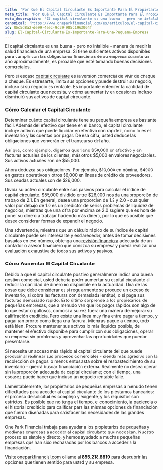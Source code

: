 ```yaml
---
title: 'Por Qué El Capital Circulante Es Importante Para El Propietario de Una Pequeña Empresa'
meta_title: 'Por Qué El Capital Circulante Es Importante Para El Propietario de Una Pequeña Empresa'
meta_description: 'El capital circulante es una buena - pero no infalible - manera de medir la salud financiera de una empresa. Debido a que el capital circulante positivo generalmente indica una buena gestión comercial, usted debería poder aumentar su capital circulante al reducir la cantidad de dinero no disponible en la actualidad.'
canonical: 'https://www.oneparkfinancial.com/es/articulos/el-capital-circulante-es-importante-para-una-pequena-empresa'
id: 06c5d8a2-de99-4eec-9c39-985c1963064f
slug: El-Capital-Circulante-Es-Importante-Para-Una-Pequena-Empresa
---
```

El capital circulante es una buena - pero no infalible - manera de medir la salud financiera de una empresa. Si tiene suficientes activos disponibles para cumplir con las obligaciones financieras de su empresa durante un año aproximadamente, es probable que esté tomando buenas decisiones comerciales. 

Pero el escaso [capital circulante](https://www.oneparkfinancial.com/es/preaprob) es la versión comercial de vivir de cheque a cheque. Es estresante, limita sus opciones y puede destruir su negocio, incluso si su negocio es rentable. Es importante entender la cantidad de capital circulante que necesita, y cómo aumentar (y en ocasiones incluso disminuir) sus activos de capital circulante. 

### Cómo Calcular el Capital Circulante

Determinar cuánto capital circulante tiene su pequeña empresa es bastante fácil. Además del efectivo que tiene en el banco, el capital circulante incluye activos que puede liquidar en efectivo con rapidez, como lo es el inventario y las cuentas por pagar. De esa cifra, usted deduce las obligaciones que vencerán en el transcurso del año.

Así que, como ejemplo, digamos que tiene $50,000 en efectivo y en facturas actuales de los clientes, más otros $5,000 en valores negociables. Sus activos actuales son de $55,000. 

Ahora deduzca sus obligaciones. Por ejemplo, $10,000 en nómina, $4000 en gastos operativos y otros $6,000 en líneas de crédito de proveedores. Sus deudas actuales son de $26,000. 

Divida su activo circulante entre sus pasivos para calcular el índice de capital circulante. $55,000 dividido entre $26,000 nos da una proporción de trabajo de 2.1. En general, desea una proporción de 1.2 y 2.0 - cualquier valor por debajo de 1.0 es un predictor de serios problemas de liquidez de negocios, mientras que una cifra por encima de 2.0 sugiere que es hora de poner su dinero a trabajar haciendo más dinero, por lo que es posible que desee considerar formas de expandir el negocio.

Una advertencia, mientras que un cálculo rápido de su índice de capital circulante puede ser interesante y esclarecedor, antes de tomar decisiones basadas en ese número, obtenga una [revisión financiera](https://www.oneparkfinancial.com/es/articulos/como-asegurar-financiacion-para-cubrir-emergencias-comerciales) adecuada de un contador o asesor financiero que conozca su empresa y pueda realizar una evaluación exhaustiva de todos sus activos y pasivos.

### Cómo Aumentar El Capital Circulante

Debido a que el capital circulante positivo generalmente indica una buena gestión comercial, usted debería poder aumentar su capital circulante al reducir la cantidad de dinero no disponible en la actualidad. Una de las cosas que debe considerar es si regularmente se produce un exceso de inventario, si cobra las facturas con demasiada lentitud, o si paga sus facturas demasiado rápido. Esto último sorprende a los propietarios de pequeñas empresas, que a menudo ven que los pagos rápidos son algo de lo que estar orgullosos, como si a su vez fuera una manera de mejorar su calificación crediticia. Pero existe una línea muy fina entre pagar a tiempo, y pagar tan pronto como llega una factura. Mientras pague a tiempo, todo está bien. Procure mantener sus activos lo más líquidos posible, de mantener el efectivo disponible para cumplir con sus obligaciones, operar su empresa sin problemas y aprovechar las oportunidades que puedan presentarse.

Si necesita un acceso más rápido al capital circulante del que puede producir al realinear sus procesos comerciales - siendo más agresivo con la recolección de pagos, o menos entusiasta sobre el reabastecimiento de su inventario - querrá buscar financiación externa. Realmente no desea operar sin la proporción adecuada de capital circulante; con el tiempo, una escasez puede hacer que incluso un negocio rentable falle. 

Lamentablemente, los propietarios de pequeñas empresas a menudo tienen dificultades para acceder al capital circulante de los préstamos bancarios: el proceso de solicitud es complejo y exigente, y los requisitos son estrictos. Es posible que no tenga el tiempo, el conocimiento, la paciencia o el historial crediticio para calificar para las mismas opciones de financiación que fueron diseñadas para satisfacer las necesidades de las grandes empresas. 

One Park Financial trabaja para ayudar a los propietarios de pequeñas y medianas empresas a acceder al capital circulante que necesitan. Nuestro proceso es simple y directo, y hemos ayudado a muchas pequeñas empresas que han sido rechazadas por los bancos a acceder a la financiación. 

 Visite [oneparkfinancial.com](https://www.oneparkfinancial.com/es/) o llame al **855.218.8819** para descubrir las opciones que tienen sentido para usted y su empresa.
